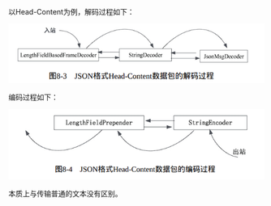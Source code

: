 以Head-Content为例，解码过程如下：

![image-20220528233009543](https://raw.githubusercontent.com/Floweryu/typora-img/main/img/202205282330488.png)

编码过程如下：

![image-20220528233035903](https://raw.githubusercontent.com/Floweryu/typora-img/main/img/202205282330122.png)

本质上与传输普通的文本没有区别。

